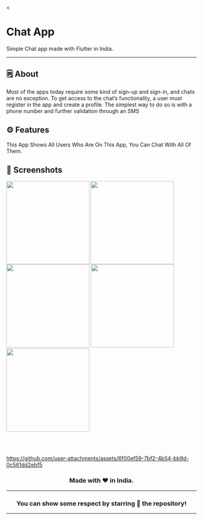 

<


# **Chat App**
Simple Chat app made with Flutter in India.

---

</div>



## 🗒 About

Most of the apps today require some kind of sign-up and sign-in, and chats are no exception. To get access to the chat’s functionality, a user must register in the app and create a profile. The simplest way to do so is with a phone number and further validation through an SMS

## ⚙️ Features
This App Shows All Users Who Are On This App,
You Can Chat With All Of Them.
## 📲 Screenshots

<img align="left" src="https://github.com/user-attachments/assets/5edc6a09-0d76-43a3-a82b-83ef8cea2bf5" width="220px">
<img align="left" src="https://github.com/user-attachments/assets/b1fdc0a3-3d76-4e79-a6a1-b642b24c54c6" width="220px">
<img src="https://github.com/user-attachments/assets/bb34f20b-fb07-4d47-82e0-4d27404c6b1d" width="220px">
<img src="https://github.com/user-attachments/assets/15bb15c7-bffe-4d0d-980d-365f1f871bf7" width="220px">
<img src="https://github.com/user-attachments/assets/3f6f0a50-60e2-4dd1-b3fc-430dd8bce820" width="220px">


<br><br>



https://github.com/user-attachments/assets/6f00ef59-7bf2-4b54-bb9d-0c561dd2ebf5



<div align="center">


### Made with ❤️ in India.
---
### You can show some respect by starring 🌟 the repository!
---
</div>
